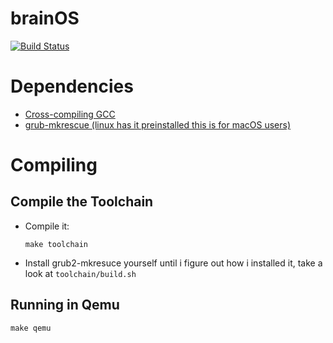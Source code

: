 # brainOS
[![Build Status](https://travis-ci.org/bauen1/brainOS.svg?branch=master)](https://travis-ci.org/bauen1/brainOS)

# Dependencies
* [Cross-compiling GCC](http://wiki.osdev.org/GCC_Cross-Compiler)
* [grub-mkrescue (linux has it preinstalled this is for macOS users)](http://wiki.osdev.org/GRUB_2#Installing_GRUB2_on_Mac_OS_X)

# Compiling

## Compile the Toolchain
* Compile it:
  ```
  make toolchain
  ```
* Install grub2-mkresuce yourself until i figure out how i installed it, take a look at `toolchain/build.sh`
## Running in Qemu
```
make qemu
```
